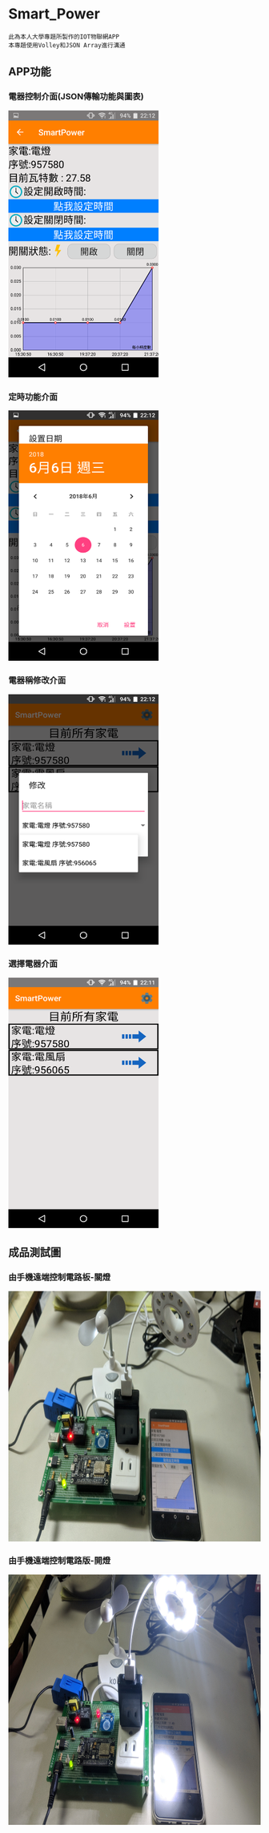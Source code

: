 # Smart_Power
    此為本人大學專題所製作的IOT物聯網APP
    本專題使用Volley和JSON Array進行溝通
    
## APP功能

### 電器控制介面(JSON傳輸功能與圖表)
<img width="300" hight="500" src="https://github.com/JhongCheng/Smart_Power/blob/master/%E5%B0%88%E9%A1%8CImage/Screenshot_20180606-221227.png">

### 定時功能介面
<img width="300" height="500" src="https://github.com/JhongCheng/Smart_Power/blob/master/%E5%B0%88%E9%A1%8CImage/Screenshot_20180606-221249.png"/>   

### 電器稱修改介面
<img width="300" height="500" src="https://github.com/JhongCheng/Smart_Power/blob/master/%E5%B0%88%E9%A1%8CImage/Screenshot_20180606-221215.png"/>

### 選擇電器介面
<img width="300" height="500" src="https://github.com/JhongCheng/Smart_Power/blob/master/%E5%B0%88%E9%A1%8CImage/Screenshot_20180606-221201.png"/>

## 成品測試圖

### 由手機遠端控制電路板-關燈
<img width="700" height="500" src="https://github.com/JhongCheng/Smart_Power/blob/master/%E5%B0%88%E9%A1%8CImage/IMG_20180606_231230.jpg"/>

### 由手機遠端控制電路版-開燈
<img width="700" height="500" src="https://github.com/JhongCheng/Smart_Power/blob/master/%E5%B0%88%E9%A1%8CImage/IMG_20180606_231253.jpg"/>
